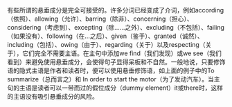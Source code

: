 有些所谓的悬垂成分是完全可接受的。许多分词已经变成了介词，例如according（依照）、allowing（允许）、barring（除非）、concerning（担心）、considering（考虑到）、excepting（除……之外）、excluding（不包括）、failing（如果没有）、following（在…之后）、given（鉴于）、granted（诚然）、including（包括）、owing（由于）、regarding（关于）以及respecting（关于），它们完全不需要主语。在主句中添加we find（我们发现）或we see（我们看到）来避免使用悬垂成分，会使得句子显得呆板和不自然。一般地说，只要修饰语的隐式主语是作者和读者时，便可以使用悬垂修饰语，如上面的例子中的To summarize（总而言之）和 In order to start the motor（为了发动汽车）。当主句的主语是读者可以一带而过的假位成分（dummy element）it或there时，这样的主语没有吸引悬垂成分的风险。 
